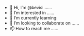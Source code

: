 - 👋 Hi, I’m @bevisi ......
- 👀 I’m interested in ......
- 🌱 I’m currently learning 
- 💞️ I’m looking to collaborate on ......
- 📫 How to reach me ......

<!---
bevisi/bevisi is a ✨ special ✨ repository because its `README.md` (this file) appears on your GitHub profile.
You can click the Preview link to take a look at your changes.
--->
